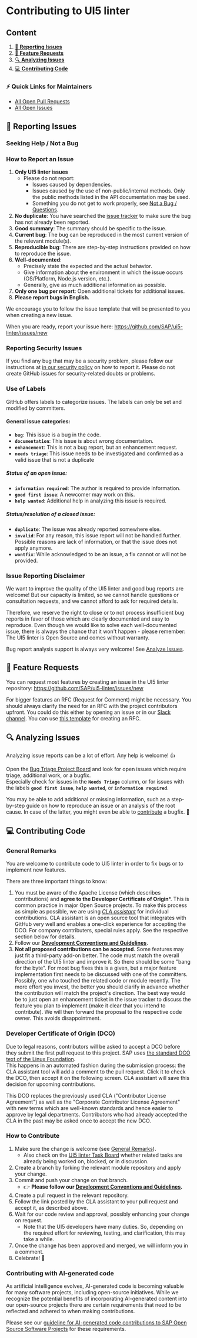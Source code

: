# Contributing to UI5 linter

## Content

1. [📝 **Reporting Issues**](#-reporting-issues)
2. [🤩 **Feature Requests**](#-feature-requests)
3. [🔍 **Analyzing Issues**](#-analyzing-issues)
4. [💻 **Contributing Code**](#-contributing-code)

### ⚡️ Quick Links for Maintainers

- [All Open Pull Requests](https://github.com/SAP/ui5-linter/pulls)
- [All Open Issues](https://github.com/SAP/ui5-linter/issues)

## 📝 Reporting Issues

### Seeking Help / Not a Bug
<!-- If you need help setting something up, or if you have questions regarding UI5 linter, please seek help on a community platform like the [SAP Community](https://answers.sap.com/topics/ui5-linter.html), [StackOverflow](http://stackoverflow.com/questions/tagged/ui5-linter) or the `#linter` channel of the [OpenUI5 Community Slack](https://ui5-slack-invite.cfapps.eu10.hana.ondemand.com/). -->

### How to Report an Issue

1. **Only UI5 linter issues**
    * Please do not report:
        * Issues caused by dependencies.
        * Issues caused by the use of non-public/internal methods. Only the public methods listed in the API documentation may be used.
        * Something you do not get to work properly, see [Not a Bug / Questions](#not-a-bug--questions).
2. **No duplicate**: You have searched the [issue tracker](https://github.com/SAP/ui5-linter/issues?q=is%3Aissue+is%3Aopen+sort%3Aupdated-desc) to make sure the bug has not already been reported.
3. **Good summary**: The summary should be specific to the issue.
4. **Current bug**: The bug can be reproduced in the most current version of the relevant module(s).
5. **Reproducible bug**: There are step-by-step instructions provided on how to reproduce the issue.
6. **Well-documented**:
    * Precisely state the expected and the actual behavior.
    * Give information about the environment in which the issue occurs (OS/Platform, Node.js version, etc.).
    * Generally, give as much additional information as possible.
7. **Only one bug per report**: Open additional tickets for additional issues.
8. **Please report bugs in English.**

We encourage you to follow the issue template that will be presented to you when creating a new issue.

When you are ready, report your issue here: https://github.com/SAP/ui5-linter/issues/new

### Reporting Security Issues

If you find any bug that may be a security problem, please follow our instructions at [in our security policy](https://github.com/SAP/ui5-linter/security/policy) on how to report it. Please do not create GitHub issues for security-related doubts or problems.

### Use of Labels

GitHub offers labels to categorize issues. The labels can only be set and modified by committers.

#### General issue categories:

- **`bug`**: This issue is a bug in the code.
- **`documentation`**: This issue is about wrong documentation.
- **`enhancement`**: This is not a bug report, but an enhancement request.
- **`needs triage`**: This issue needs to be investigated and confirmed as a valid issue that is not a duplicate

##### Status of an open issue:

- **`information required`**: The author is required to provide information.
- **`good first issue`**: A newcomer may work on this.
- **`help wanted`**: Additional help in analyzing this issue is required.

##### Status/resolution of a closed issue:

- **`duplicate`**: The issue was already reported somewhere else.
- **`invalid`**: For any reason, this issue report will not be handled further. Possible reasons are lack of information, or that the issue does not apply anymore.
- **`wontfix`**: While acknowledged to be an issue, a fix cannot or will not be provided.

### Issue Reporting Disclaimer

We want to improve the quality of the UI5 linter and good bug reports are welcome! But our capacity is limited, so we cannot handle questions or consultation requests, and we cannot afford to ask for required details.

Therefore, we reserve the right to close or to not process insufficient bug reports in favor of those which are clearly documented and easy to reproduce. Even though we would like to solve each well-documented issue, there is always the chance that it won't happen - please remember: The UI5 linter is Open Source and comes without warranty.

Bug report analysis support is always very welcome! See [Analyze Issues](#-analyzing-issues).

## 🤩 Feature Requests

You can request most features by creating an issue in the UI5 linter repository: https://github.com/SAP/ui5-linter/issues/new

For bigger features an RFC (Request for Comment) might be necessary. You should always clarify the need for an RFC with the project contributors upfront. You could do this either by opening an issue or in our [Slack channel](#seeking-help--not-a-bug). You can use [this template](rfcs/0000-template.md) for creating an RFC.

## 🔍 Analyzing Issues

Analyzing issue reports can be a lot of effort. Any help is welcome! 👍

Open the [Bug Triage Project Board](https://github.com/orgs/SAP/projects/XX) and look for open issues which require triage, additional work, or a bugfix.  
Especially check for issues in the **`Needs Triage`** column, or for issues with the labels **`good first issue`**, **`help wanted`**, or **`information required`**.

You may be able to add additional or missing information, such as a step-by-step guide on how to reproduce an issue or an analysis of the root cause. In case of the latter, you might even be able to [contribute](#-contributing-code) a bugfix. 🙌

## 💻 Contributing Code

### General Remarks

You are welcome to contribute code to UI5 linter in order to fix bugs or to implement new features.

There are three important things to know:

1. You must be aware of the Apache License (which describes contributions) and **agree to the Developer Certificate of Origin***. This is common practice in major Open Source projects. To make this process as simple as possible, we are using *[CLA assistant](https://cla-assistant.io/)* for individual contributions. CLA assistant is an open source tool that integrates with GitHub very well and enables a one-click experience for accepting the DCO. For company contributers, special rules apply. See the respective section below for details.
2. Follow our **[Development Conventions and Guidelines](docs/Guidelines.md)**.
3. **Not all proposed contributions can be accepted**. Some features may just fit a third-party add-on better. The code must match the overall direction of the UI5 linter and improve it. So there should be some "bang for the byte". For most bug fixes this is a given, but a major feature implementation first needs to be discussed with one of the committers. Possibly, one who touched the related code or module recently. The more effort you invest, the better you should clarify in advance whether the contribution will match the project's direction. The best way would be to just open an enhancement ticket in the issue tracker to discuss the feature you plan to implement (make it clear that you intend to contribute). We will then forward the proposal to the respective code owner. This avoids disappointment.

### Developer Certificate of Origin (DCO)

Due to legal reasons, contributors will be asked to accept a DCO before they submit the first pull request to this project. SAP uses [the standard DCO text of the Linux Foundation](https://developercertificate.org/).  
This happens in an automated fashion during the submission process: the CLA assistant tool will add a comment to the pull request. Click it to check the DCO, then accept it on the following screen. CLA assistant will save this decision for upcoming contributions.

This DCO replaces the previously used CLA ("Contributor License Agreement") as well as the "Corporate Contributor License Agreement" with new terms which are well-known standards and hence easier to approve by legal departments. Contributors who had already accepted the CLA in the past may be asked once to accept the new DCO.

### How to Contribute

1. Make sure the change is welcome (see [General Remarks](#general-remarks)).
    - Also check on the [UI5 linter Task Board](https://github.com/orgs/SAP/projects/XX) whether related tasks are already being worked on, blocked, or in discussion.
1. Create a branch by forking the relevant module repository and apply your change.
1. Commit and push your change on that branch.
    - 👉 **Please follow our [Development Conventions and Guidelines](docs/Guidelines.md).**
1. Create a pull request in the relevant repository.
1. Follow the link posted by the CLA assistant to your pull request and accept it, as described above.
1. Wait for our code review and approval, possibly enhancing your change on request.
    - Note that the UI5 developers have many duties. So, depending on the required effort for reviewing, testing, and clarification, this may take a while.
1. Once the change has been approved and merged, we will inform you in a comment.
1. Celebrate! 🎉

### Contributing with AI-generated code
As artificial intelligence evolves, AI-generated code is becoming valuable for many software projects, including open-source initiatives. While we recognize the potential benefits of incorporating AI-generated content into our open-source projects there are certain requirements that need to be reflected and adhered to when making contributions.

Please see our [guideline for AI-generated code contributions to SAP Open Source Software Projects](https://github.com/SAP/.github/blob/main/CONTRIBUTING_USING_GENAI.md) for these requirements.
